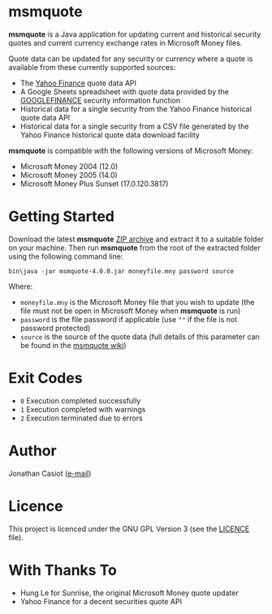 # msmquote

**msmquote** is a Java application for updating current and historical security quotes and current currency exchange rates in Microsoft Money files.

Quote data can be updated for any security or currency where a quote is available from these currently supported sources:

* The [Yahoo Finance](https://finance.yahoo.com) quote data API
* A Google Sheets spreadsheet with quote data provided by the [GOOGLEFINANCE](https://support.google.com/docs/answer/3093281) security information function
* Historical data for a single security from the Yahoo Finance historical quote data API
* Historical data for a single security from a CSV file generated by the Yahoo Finance historical quote data download facility

**msmquote** is compatible with the following versions of Microsoft Money:
* Microsoft Money 2004 (12.0)
* Microsoft Money 2005 (14.0)
* Microsoft Money Plus Sunset (17.0.120.3817)

# Getting Started
Download the latest **msmquote** [ZIP archive](https://github.com/36bits/msmquote/releases) and extract it to a suitable folder on your machine. Then run **msmquote** from the root of the extracted folder using the following command line:

`bin\java -jar msmquote-4.0.0.jar moneyfile.mny password source`

Where:
* `moneyfile.mny` is the Microsoft Money file that you wish to update (the file must not be open in Microsoft Money when **msmquote** is run)
* `password` is the file password if applicable (use `""` if the file is not password protected)
* `source` is the source of the quote data (full details of this parameter can be found in the [msmquote wiki](https://github.com/36bits/msmquote/wiki))

# Exit Codes
* `0` Execution completed successfully
* `1` Execution completed with warnings
* `2` Execution terminated due to errors

# Author
Jonathan Casiot ([e-mail](mailto:msmquote@pueblo.co.uk))

# Licence
This project is licenced under the GNU GPL Version 3 (see the [LICENCE](./LICENSE) file).

# With Thanks To
* Hung Le for Sunriise, the original Microsoft Money quote updater
* Yahoo Finance for a decent securities quote API